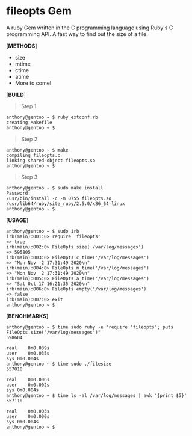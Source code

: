 # fileopts Gem
A ruby Gem written in the C programming language using Ruby's C programming API. A fast way to find out the size of a file.

[**METHODS**]
* size
* mtime
* ctime
* atime
* More to come!

[**BUILD**]

> Step 1
```
anthony@gentoo ~ $ ruby extconf.rb 
creating Makefile
anthony@gentoo ~ $
```

> Step 2
```
anthony@gentoo ~ $ make
compiling fileopts.c
linking shared-object fileopts.so
anthony@gentoo ~ $
```

> Step 3
```
anthony@gentoo ~ $ sudo make install
Password: 
/usr/bin/install -c -m 0755 fileopts.so /usr/lib64/ruby/site_ruby/2.5.0/x86_64-linux
anthony@gentoo ~ $
```

[**USAGE**]

```
anthony@gentoo ~ $ sudo irb
irb(main):001:0> require 'fileopts'
=> true
irb(main):002:0> FileOpts.size('/var/log/messages')
=> 595805
irb(main):003:0> FileOpts.c_time('/var/log/messages')
=> "Mon Nov  2 17:31:49 2020\n"
irb(main):004:0> FileOpts.m_time('/var/log/messages')
=> "Mon Nov  2 17:31:49 2020\n"
irb(main):005:0> FileOpts.a_time('/var/log/messages')
=> "Sat Oct 17 16:21:35 2020\n"
irb(main):006:0> FileOpts.empty('/var/log/messages')
=> false
irb(main):007:0> exit
anthony@gentoo ~ $
```

[**BENCHMARKS**]

```
anthony@gentoo ~ $ time sudo ruby -e "require 'fileopts'; puts FileOpts.size('/var/log/messages')"
598604
    
real	0m0.039s
user	0m0.035s
sys	0m0.004s
anthony@gentoo ~ $ time sudo ./filesize 
557018

real	0m0.006s
user	0m0.002s
sys	0m0.004s
anthony@gentoo ~ $ time ls -al /var/log/messages | awk '{print $5}'
557110
    
real	0m0.003s
user	0m0.000s
sys	0m0.004s
anthony@gentoo ~ $ 
```
